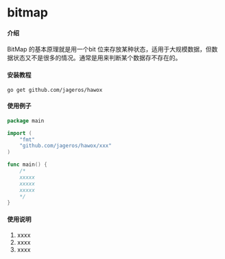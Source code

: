 # bitmap

#### 介绍
BitMap 的基本原理就是用一个bit 位来存放某种状态，适用于大规模数据，但数据状态又不是很多的情况。通常是用来判断某个数据存不存在的。

#### 安装教程

``go get github.com/jageros/hawox``

#### 使用例子

```go
package main

import (
	"fmt"
	"github.com/jageros/hawox/xxx"
)

func main() {
	/*
	xxxxx
	xxxxx
	xxxxx
	*/
}
```

#### 使用说明
1. xxxx
2. xxxx
3. xxxx